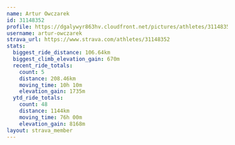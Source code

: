 ```yaml
---
name: Artur Owczarek
id: 31148352
profile: https://dgalywyr863hv.cloudfront.net/pictures/athletes/31148352/15906846/1/large.jpg
username: artur-owczarek
strava_url: https://www.strava.com/athletes/31148352
stats:
  biggest_ride_distance: 106.64km
  biggest_climb_elevation_gain: 670m
  recent_ride_totals:
    count: 5
    distance: 208.46km
    moving_time: 10h 10m
    elevation_gain: 1735m
  ytd_ride_totals:
    count: 48
    distance: 1144km
    moving_time: 76h 00m
    elevation_gain: 8168m
layout: strava_member
--- 
```

